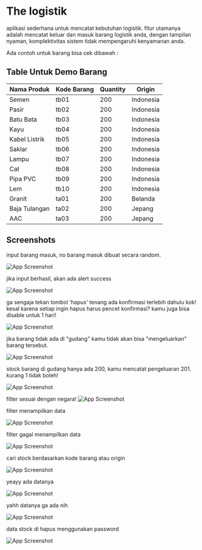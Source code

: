
# The logistik

aplikasi sederhana untuk mencatat kebutuhan logistik.
fitur utamanya adalah mencatat keluar dan masuk barang logistik anda, dengan
tampilan nyaman, komplektivitas sistem tidak mempengaruhi kenyamanan anda.

Ada contoh untuk barang bisa cek dibawah :


## Table Untuk Demo Barang

| **Nama Produk**   | **Kode Barang** | **Quantity** | **Origin**    |
|--------------------|-----------------|--------------|---------------|
| Semen             | tb01            | 200          | Indonesia     |
| Pasir             | tb02            | 200          | Indonesia     |
| Batu Bata         | tb03            | 200          | Indonesia     |
| Kayu              | tb04            | 200          | Indonesia     |
| Kabel Listrik     | tb05            | 200          | Indonesia     |
| Saklar            | tb06            | 200          | Indonesia     |
| Lampu             | tb07            | 200          | Indonesia     |
| Cat               | tb08            | 200          | Indonesia     |
| Pipa PVC          | tb09            | 200          | Indonesia     |
| Lem               | tb10            | 200          | Indonesia     |
| Granit            | ta01            | 200          | Belanda       |
| Baja Tulangan     | ta02            | 200          | Jepang        |
| AAC               | ta03            | 200          | Jepang        |





## Screenshots

input barang masuk, no barang masuk dibuat secara random.

![App Screenshot](https://ucarecdn.com/d0f68d0f-7612-4da6-8f6a-01839647f66e/input.png)

jika input berhasil, akan ada alert success

![App Screenshot](https://ucarecdn.com/6dc7d10d-85e0-42e0-951f-290f25155df1/inputberhasil.png)


ga sengaja tekan tombol 'hapus' tenang ada konfirmasi terlebih dahulu kok!
kesal karena setiap ingin hapus harus pencet konfirmasi? kamu juga bisa disable untuk 1 hari!

![App Screenshot](https://ucarecdn.com/b3566634-2b9f-4765-af6e-567c1c7b23b8/deletewtihmodalandcoockie.png)



jika barang tidak ada di "gudang" kamu tidak akan bisa "mengeluarkan" barang tersebut.

![App Screenshot](https://ucarecdn.com/4684fbaa-08bf-42be-a703-d60d84a82b5f/errorketikakodebarangtidakditemukan.png)



stock barang di gudang hanya ada 200, kamu mencatat pengeluaran 201. kurang 1 tidak boleh!

![App Screenshot](https://ucarecdn.com/3ff7cc44-7ba4-407f-ab1e-f0950355bac5/stockbarangkurang.png)




filter sesuai dengan negara! 
![App Screenshot](https://ucarecdn.com/ea0b64f6-3fa8-4d21-b9ce-d67f63fcabbd/filterall.png)

filter menampilkan data

![App Screenshot](https://ucarecdn.com/c23a1459-6484-4447-a3e4-f0c1f401ed8f/filteradadata.png)



filter gagal menampilkan data

![App Screenshot](https://ucarecdn.com/676d9a91-b131-46c9-b28a-af7be437aa12/tidakadadata.png)




cari stock berdasarkan kode barang atau origin

![App Screenshot](https://ucarecdn.com/00e21678-ab2d-49cf-858a-599f5b8bbe4e/caristock.png)


yeayy ada datanya

![App Screenshot](https://ucarecdn.com/16f8bab8-702b-4cc0-8520-b50309822093/hasilcaristock.png)


yahh datanya ga ada nih

![App Screenshot](https://ucarecdn.com/08d79e30-6cfd-477a-9e44-8a0943c90cf5/gagalcaristock.png)


data stock di hapus menggunakan password

![App Screenshot](https://ucarecdn.com/67c52927-65ae-4b4d-abf3-296c342e8396/20241221001750.gif)


